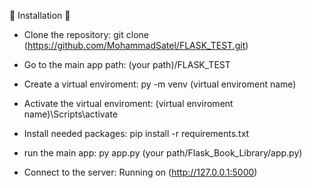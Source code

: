 🔧 Installation 🔧

* Clone the repository: git clone (https://github.com/MohammadSatel/FLASK_TEST.git)

* Go to the main app path: (your path)/FLASK_TEST

* Create a virtual enviroment: py -m venv (virtual enviroment name)

* Activate the virtual enviroment: (virtual enviroment name)\Scripts\activate

* Install needed packages: pip install -r requirements.txt

* run the main app: py app.py (your path/Flask_Book_Library/app.py)

* Connect to the server: Running on (http://127.0.0.1:5000)

